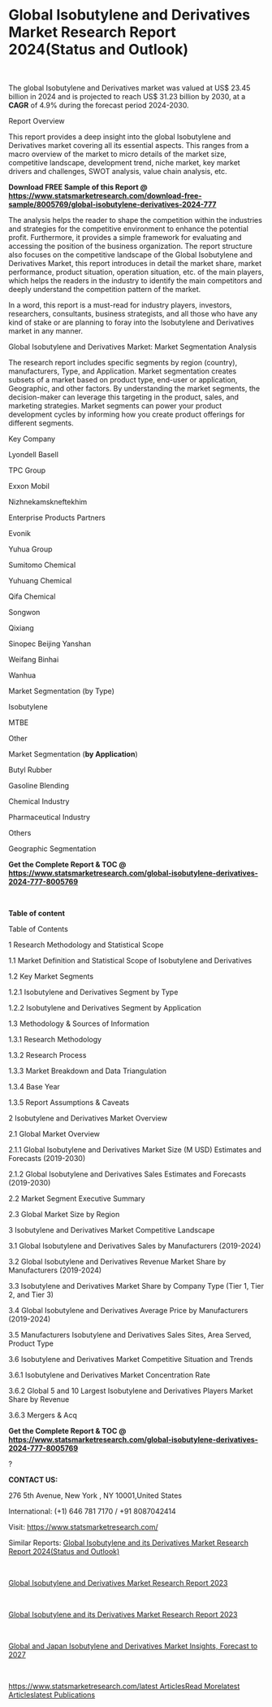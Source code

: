 <h1>Global Isobutylene and Derivatives Market Research Report 2024(Status and Outlook)</h1><br/><p>The global Isobutylene and Derivatives market was valued at US$ 23.45 billion in 2024 and is projected to reach US$ 31.23 billion by 2030, at a <strong>CAGR</strong> of 4.9% during the forecast period 2024-2030.</p>
 
 
 
 <p>Report Overview</p>
 
 
 
 <p>This report provides a deep insight into the global Isobutylene and Derivatives market covering all its essential aspects. This ranges from a macro overview of the market to micro details of the market size, competitive landscape, development trend, niche market, key market drivers and challenges, SWOT analysis, value chain analysis, etc.</p>
 
 
 
 <p><strong>Download FREE Sample of this Report @ <a href="https://www.statsmarketresearch.com/download-free-sample/8005769/global-isobutylene-derivatives-2024-777">https://www.statsmarketresearch.com/download-free-sample/8005769/global-isobutylene-derivatives-2024-777</a></strong></p>
 
 
 
 <p>The analysis helps the reader to shape the competition within the industries and strategies for the competitive environment to enhance the potential profit. Furthermore, it provides a simple framework for evaluating and accessing the position of the business organization. The report structure also focuses on the competitive landscape of the Global Isobutylene and Derivatives Market, this report introduces in detail the market share, market performance, product situation, operation situation, etc. of the main players, which helps the readers in the industry to identify the main competitors and deeply understand the competition pattern of the market.</p>
 
 
 
 <p>In a word, this report is a must-read for industry players, investors, researchers, consultants, business strategists, and all those who have any kind of stake or are planning to foray into the Isobutylene and Derivatives market in any manner.</p>
 
 
 
 <p>Global Isobutylene and Derivatives Market: Market Segmentation Analysis</p>
 
 
 
 <p>The research report includes specific segments by region (country), manufacturers, Type, and Application. Market segmentation creates subsets of a market based on product type, end-user or application, Geographic, and other factors. By understanding the market segments, the decision-maker can leverage this targeting in the product, sales, and marketing strategies. Market segments can power your product development cycles by informing how you create product offerings for different segments.</p>
 
 
 
 <p>Key Company</p>
 
 
 
 <p>Lyondell Basell</p>
 
 
 
 <p>TPC Group</p>
 
 
 
 <p>Exxon Mobil</p>
 
 
 
 <p>Nizhnekamskneftekhim</p>
 
 
 
 <p>Enterprise Products Partners</p>
 
 
 
 <p>Evonik</p>
 
 
 
 <p>Yuhua Group</p>
 
 
 
 <p>Sumitomo Chemical</p>
 
 
 
 <p>Yuhuang Chemical</p>
 
 
 
 <p>Qifa Chemical</p>
 
 
 
 <p>Songwon</p>
 
 
 
 <p>Qixiang</p>
 
 
 
 <p>Sinopec Beijing Yanshan</p>
 
 
 
 <p>Weifang Binhai</p>
 
 
 
 <p>Wanhua</p>
 
 
 
 <p>Market Segmentation (by Type)</p>
 
 
 
 <p>Isobutylene</p>
 
 
 
 <p>MTBE</p>
 
 
 
 <p>Other</p>
 
 
 
 <p>Market Segmentation (<strong>by Application</strong>)</p>
 
 
 
 <p>Butyl Rubber</p>
 
 
 
 <p>Gasoline Blending</p>
 
 
 
 <p>Chemical Industry</p>
 
 
 
 <p>Pharmaceutical Industry</p>
 
 
 
 <p>Others</p>
 
 
 
 <p>Geographic Segmentation</p>
 
 
 
 <div><b>Get the Complete Report & TOC @ <a href="https://www.statsmarketresearch.com/global-isobutylene-derivatives-2024-777-8005769">https://www.statsmarketresearch.com/global-isobutylene-derivatives-2024-777-8005769</a></b></div>
 
 
 
 <p><br />
 
 <b>Table of content</b></p>
 
 
 
 <p>Table of Contents<br />
 
 1 Research Methodology and Statistical Scope<br />
 
 1.1 Market Definition and Statistical Scope of Isobutylene and Derivatives<br />
 
 1.2 Key Market Segments<br />
 
 1.2.1 Isobutylene and Derivatives Segment by Type<br />
 
 1.2.2 Isobutylene and Derivatives Segment by Application<br />
 
 1.3 Methodology & Sources of Information<br />
 
 1.3.1 Research Methodology<br />
 
 1.3.2 Research Process<br />
 
 1.3.3 Market Breakdown and Data Triangulation<br />
 
 1.3.4 Base Year<br />
 
 1.3.5 Report Assumptions & Caveats<br />
 
 2 Isobutylene and Derivatives Market Overview<br />
 
 2.1 Global Market Overview<br />
 
 2.1.1 Global Isobutylene and Derivatives Market Size (M USD) Estimates and Forecasts (2019-2030)<br />
 
 2.1.2 Global Isobutylene and Derivatives Sales Estimates and Forecasts (2019-2030)<br />
 
 2.2 Market Segment Executive Summary<br />
 
 2.3 Global Market Size by Region<br />
 
 3 Isobutylene and Derivatives Market Competitive Landscape<br />
 
 3.1 Global Isobutylene and Derivatives Sales by Manufacturers (2019-2024)<br />
 
 3.2 Global Isobutylene and Derivatives Revenue Market Share by Manufacturers (2019-2024)<br />
 
 3.3 Isobutylene and Derivatives Market Share by Company Type (Tier 1, Tier 2, and Tier 3)<br />
 
 3.4 Global Isobutylene and Derivatives Average Price by Manufacturers (2019-2024)<br />
 
 3.5 Manufacturers Isobutylene and Derivatives Sales Sites, Area Served, Product Type<br />
 
 3.6 Isobutylene and Derivatives Market Competitive Situation and Trends<br />
 
 3.6.1 Isobutylene and Derivatives Market Concentration Rate<br />
 
 3.6.2 Global 5 and 10 Largest Isobutylene and Derivatives Players Market Share by Revenue<br />
 
 3.6.3 Mergers & Acq</p>
 
 
 
 <div><b>Get the Complete Report & TOC @ <a href="https://www.statsmarketresearch.com/global-isobutylene-derivatives-2024-777-8005769">https://www.statsmarketresearch.com/global-isobutylene-derivatives-2024-777-8005769</a></b></div>
 
 
 
 <p>? </p>
 
 
 
 <p><b>CONTACT US:</b><br />
 
 276 5th Avenue, New York , NY 10001,United States<br />
 
 International: (+1) 646 781 7170 / +91 8087042414<br />
 
 Visit: <a href="https://www.statsmarketresearch.com/">https://www.statsmarketresearch.com/</a><br />
 
 Similar Reports: <a href="https://www.statsmarketresearch.com/global-isobutylene-derivatives-2024-777-8005769">Global Isobutylene and its Derivatives Market Research Report 2024(Status and Outlook)</a><br />
 
 <br />
 
 <a href="https://www.statsmarketresearch.com/global-isobutylene-derivatives-2024-777-8005769">Global Isobutylene and Derivatives Market Research Report 2023</a><br />
 
 <br />
 
 <a href="https://www.statsmarketresearch.com/global-isobutylene-derivatives-2024-777-8005769">Global Isobutylene and its Derivatives Market Research Report 2023</a><br />
 
 <br />
 
 <a href="https://www.statsmarketresearch.com/global-isobutylene-derivatives-2024-777-8005769">Global and Japan Isobutylene and Derivatives Market Insights, Forecast to 2027</a><br />
 
 <br />
 
 <a href="https://gyeongbokgung.com">https://www.statsmarketresearch.com/</a><a href="https://hallyeomaritime.com">latest Articles</a><a href="https://jingwansa.com">Read More</a><a href="https://nguoiviet.jp/">latest Articles</a><a href="https://www.intelmarketresearch.com/">latest Publications</a></p>
